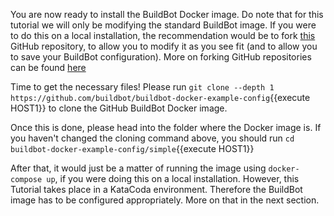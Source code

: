 You are now ready to install the BuildBot Docker image. Do note that for this tutorial we will only be modifying the standard BuildBot image. 
If you were to do this on a local installation, the recommendation would be to fork [this](https://github.com/buildbot/buildbot-docker-example-config) GitHub repository, 
to allow you to modify it as you see fit (and to allow you to save your BuildBot configuration). More on forking GitHub repositories can be found [here](https://help.github.com/en/github/getting-started-with-github/fork-a-repo)

Time to get the necessary files! Please run `git clone --depth 1 https://github.com/buildbot/buildbot-docker-example-config`{{execute HOST1}} to clone the GitHub BuildBot Docker image. 

Once this is done, please head into the folder where the Docker image is. If you haven't changed the cloning command above, you should run `cd buildbot-docker-example-config/simple`{{execute HOST1}}

After that, it would just be a matter of running the image using `docker-compose up`, if you were doing this on a local installation. However, this Tutorial takes place in a KataCoda environment.
Therefore the BuildBot image has to be configured appropriately. More on that in the next section. 
